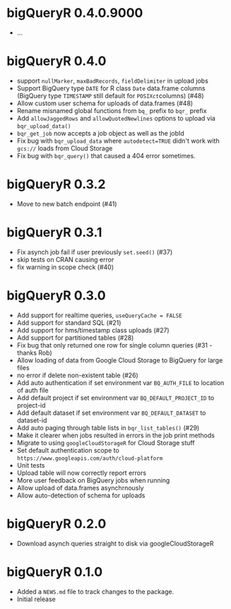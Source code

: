 # bigQueryR 0.4.0.9000

* ...

# bigQueryR 0.4.0

* support `nullMarker`, `maxBadRecords`, `fieldDelimiter` in upload jobs
* Support BigQuery type `DATE` for R class `Date` data.frame columns (BigQuery type `TIMESTAMP` still default for `POSIXct`columns) (#48)
* Allow custom user schema for uploads of data.frames (#48)
* Rename misnamed global functions from `bq_` prefix to `bqr_` prefix
* Add `allowJaggedRows` and `allowQuotedNewlines` options to upload via `bqr_upload_data()`
* `bqr_get_job` now accepts a job object as well as the jobId
* Fix bug with `bqr_upload_data` where `autodetect=TRUE` didn't work with `gcs://` loads from Cloud Storage
* Fix bug with `bqr_query()` that caused a 404 error sometimes. 

# bigQueryR 0.3.2

* Move to new batch endpoint (#41)


# bigQueryR 0.3.1

* Fix asynch job fail if user previously `set.seed()` (#37)
* skip tests on CRAN causing error
* fix warning in scope check (#40)

# bigQueryR 0.3.0

* Add support for realtime queries, `useQueryCache = FALSE`
* Add support for standard SQL (#21)
* Add support for hms/timestamp class uploads (#27)
* Add support for partitioned tables (#28)
* Fix bug that only returned one row for single column queries (#31 - thanks Rob)
* Allow loading of data from Google Cloud Storage to BigQuery for large files
* no error if delete non-existent table (#26)
* Add auto authentication if set environment var `BQ_AUTH_FILE` to location of auth file
* Add default project if set environment var `BQ_DEFAULT_PROJECT_ID` to project-id
* Add default dataset if set environment var `BQ_DEFAULT_DATASET` to dataset-id
* Add auto paging through table lists in `bqr_list_tables()` (#29)
* Make it clearer when jobs resulted in errors in the job print methods
* Migrate to using `googleCloudStorageR` for Cloud Storage stuff
* Set default authentication scope to `https://www.googleapis.com/auth/cloud-platform`
* Unit tests
* Upload table will now correctly report errors
* More user feedback on BigQuery jobs when running
* Allow upload of data.frames asynchrnously
* Allow auto-detection of schema for uploads

# bigQueryR 0.2.0

* Download asynch queries straight to disk via googleCloudStorageR

# bigQueryR 0.1.0 

* Added a `NEWS.md` file to track changes to the package.
* Initial release
